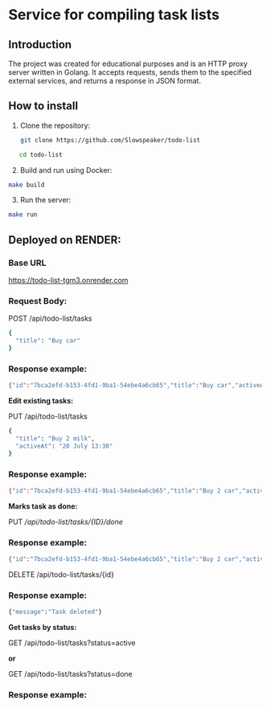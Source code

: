 # Service for compiling task lists

## Introduction

The project was created for educational purposes and is an HTTP proxy server written in Golang.  It accepts requests, sends them to the specified external services, and returns a response in JSON format.

## How to install
1. Clone the repository:
   ```sh
   git clone https://github.com/Slowspeaker/todo-list
    ```
  ```sh
     cd todo-list
```
2. Build and run using Docker:
```sh
make build
```

3. Run the server:

```sh
make run
```
## Deployed on RENDER:
### Base URL
https://todo-list-tgm3.onrender.com


### Request Body:
POST /api/todo-list/tasks
```sh
{
  "title": "Buy car"
}
```
### Response example:
```sh
{"id":"7bca2efd-b153-4fd1-9ba1-54ebe4a6cb65","title":"Buy car","activeAt":"31 July 17:27","completed":false}
```
**Edit existing tasks:**

PUT /api/todo-list/tasks
```sh
{
  "title": "Buy 2 milk",
  "activeAt": "20 July 13:30"
}
```
### Response example:
```sh
{"id":"7bca2efd-b153-4fd1-9ba1-54ebe4a6cb65","title":"Buy 2 car","activeAt":"20 July 13:30","completed":true}
```
**Marks task as done:**

PUT
_/api/todo-list/tasks/{ID}/done_


### Response example:
```sh
{"id":"7bca2efd-b153-4fd1-9ba1-54ebe4a6cb65","title":"Buy 2 car","activeAt":"20 July 13:30","completed":true}
```


DELETE /api/todo-list/tasks/{id}
### Response example:

```sh
{"message":"Task deleted"}
```
**Get tasks by status:** 

GET /api/todo-list/tasks?status=active 

**or** 

GET /api/todo-list/tasks?status=done
### Response example:
```sh

```
